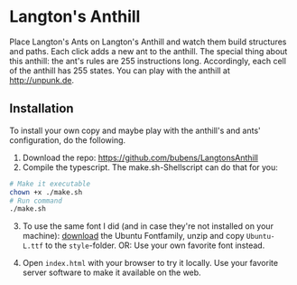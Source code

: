 # Langton's Anthill

Place Langton's Ants on Langton's Anthill and watch them build structures and paths. Each click adds a new ant to the anthill. The special thing about this anthill: the ant's rules are 255 instructions long. Accordingly, each cell of the anthill has 255 states.
You can play with the anthill at http://unpunk.de.

## Installation

To install your own copy and maybe play with the anthill's and ants' configuration, do the following.

1. Download the repo: https://github.com/bubens/LangtonsAnthill
2. Compile the typescript. The make.sh-Shellscript can do that for you:
```bash
# Make it executable
chown +x ./make.sh
# Run command
./make.sh
```
3. To use the same font I did (and in case they're not installed on your machine): [download](https://assets.ubuntu.com/v1/fad7939b-ubuntu-font-family-0.83.zip) the Ubuntu Fontfamily, unzip and copy ```Ubuntu-L.ttf``` to the ```style```-folder.
OR: Use your own favorite font instead.

4. Open ```index.html``` with your browser to try it locally. Use your favorite server software to make it available on the web.
